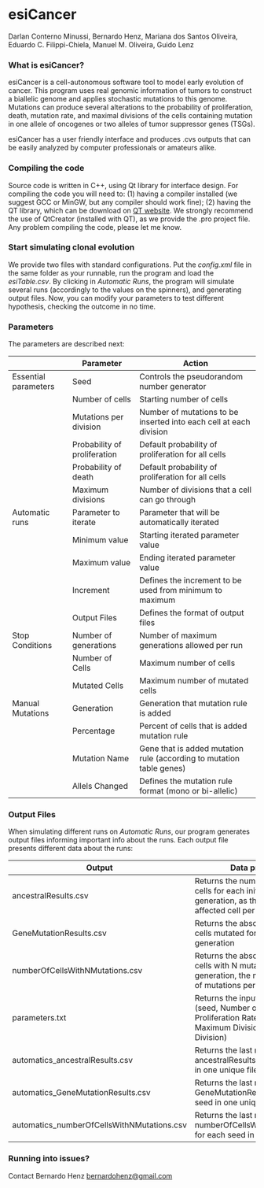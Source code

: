 # esiCancer
Darlan Conterno Minussi, 
Bernardo Henz,
Mariana dos Santos Oliveira,
Eduardo C. Filippi-Chiela,
Manuel M. Oliveira,
Guido Lenz

### What is esiCancer?
esiCancer is a cell-autonomous software tool to model early evolution of cancer. This program uses real genomic information of tumors to construct a biallelic genome and applies stochastic mutations to this genome. Mutations can produce several alterations to the probability of proliferation, death, mutation rate, and maximal divisions of the cells containing mutation in one allele of oncogenes or two alleles of tumor suppressor genes (TSGs).

esiCancer has a user friendly interface and produces .cvs outputs that can be easily analyzed by computer professionals or amateurs alike.




### Compiling the code
Source code is written in C++, using Qt library for interface design. For compiling the code you will need to: (1) having a compiler installed (we suggest GCC or MinGW, but any compiler should work fine); (2) having the QT library, which can be download on [QT website](https://www.qt.io/download/). We strongly recommend the use of QtCreator (installed with QT), as we provide the .pro project file. Any problem compiling the code, please let me know.


### Start simulating clonal evolution
We provide two files with standard configurations. Put the *config.xml* file in the same folder as your runnable, run the program and load the *esiTable.csv*. By clicking in *Automatic Runs*, the program will simulate several runs (accordingly to the values on the spinners), and generating output files. Now, you can modify your parameters to test different hypothesis, checking the outcome in no time. 

### Parameters
The parameters are described next:

|   | **Parameter** | **Action** |
| --- | --- | --- |
|Essential parameters | Seed | Controls the pseudorandom number generator |
| | Number of cells | Starting number of cells |
| | Mutations per division | Number of mutations to be inserted into each cell at each division |
| | Probability of proliferation | Default probability of proliferation for all cells |
| | Probability of death | Default probability of proliferation for all cells |
| | Maximum divisions | Number of divisions that a cell can go through |
|Automatic runs | Parameter to iterate | Parameter that will be automatically iterated |
| | Minimum value | Starting iterated parameter value |
| | Maximum value | Ending iterated parameter value |
| | Increment | Defines the increment to be used from minimum to maximum |
| | Output Files | Defines the format of output files |
|Stop Conditions | Number of generations | Number of maximum generations allowed per run |
| | Number of Cells | Maximum number of cells |
| | Mutated Cells | Maximum number of mutated cells |
|Manual Mutations | Generation | Generation that mutation rule is added |
| | Percentage | Percent of cells that is added mutation rule |
| | Mutation Name | Gene that is added mutation rule (according to mutation table genes) |
| | Allels Changed | Defines the mutation rule format (mono or bi-allelic) |

### Output Files
When simulating different runs on *Automatic Runs*, our program generates output files informing important info about the runs. Each output file presents different data about the runs:

| **Output** | **Data presented** |
| --- | --- |
| ancestralResults.csv | Returns the number of affected cells for each initial cell per generation, as the total number of affected cell per generation |
| GeneMutationResults.csv | Returns the absolute number of cells mutated for each gene per generation |
| numberOfCellsWithNMutations.csv | Returns the absolute number of cells with N mutations by generation, the maximum number of mutations per cell is not fixed |
| parameters.txt | Returns the input parameters (seed, Number of Cells, Proliferation Rate, Death Rate, Maximum Division, Mutations per Division) |
| automatics\_ancestralResults.csv | Returns the last row of ancestralResults.csv for each seed in one unique file |
| automatics\_GeneMutationResults.csv | Returns the last row of GeneMutationResults.csv for each seed in one unique file |
| automatics\_numberOfCellsWithNMutations.csv | Returns the last row of numberOfCellsWithNMutations.csv for each seed in one unique file |


### Running into issues?
Contact Bernardo Henz <bernardohenz@gmail.com>
